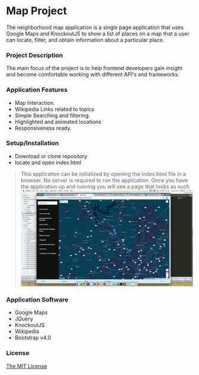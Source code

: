 # Map Project

The neighborhood map application is a single page application that uses Google Maps and KnockoutJS to show a list of places on a map that a user can locate, filter, and obtain information about a particular place. 

### Project Description

The main focus of the project is to help frontend developers gain insight and become comfortable working with different API's and frameworks.

### Application Features
- Map Interaction.
- Wikipedia Links related to topics
- Simple Searching and filtering.
- Highlighted and animated locations
- Responsiveness ready.

### Setup/Installation
- Download or clone repository
- locate and open index.html

>This application can be initialized by opening the index.html file in a browser. No server is required to run the application. Once you have the application up and running you will see a page that looks as such ![alt text](https://github.com/meddy672/google-map/blob/master/img/index.png)

### Application Software

- Google Maps
- JQuery
- KnockoutJS
- Wikipedia
- Bootstrap v4.0

### License
[The MIT License](https://github.com/angular/angular.js/blob/master/LICENSE)